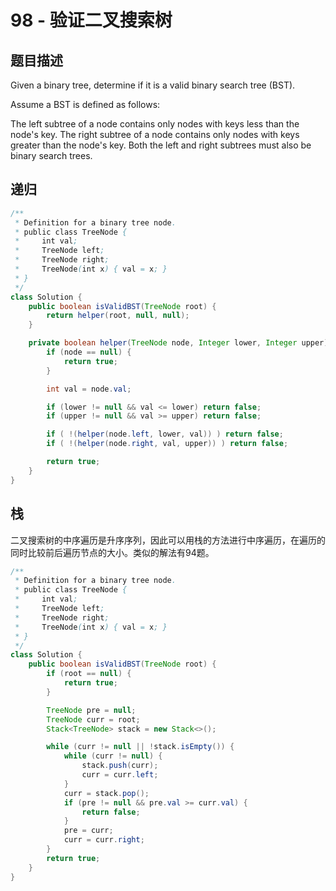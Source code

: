 # 98 - 验证二叉搜索树

## 题目描述
Given a binary tree, determine if it is a valid binary search tree (BST).

Assume a BST is defined as follows:

The left subtree of a node contains only nodes with keys less than the node's key.
The right subtree of a node contains only nodes with keys greater than the node's key.
Both the left and right subtrees must also be binary search trees.


## 递归
```java
/**
 * Definition for a binary tree node.
 * public class TreeNode {
 *     int val;
 *     TreeNode left;
 *     TreeNode right;
 *     TreeNode(int x) { val = x; }
 * }
 */
class Solution {
    public boolean isValidBST(TreeNode root) {
        return helper(root, null, null);
    }

    private boolean helper(TreeNode node, Integer lower, Integer upper) {
        if (node == null) {
            return true;
        }

        int val = node.val;

        if (lower != null && val <= lower) return false;
        if (upper != null && val >= upper) return false;

        if ( !(helper(node.left, lower, val)) ) return false;
        if ( !(helper(node.right, val, upper)) ) return false;

        return true;
    }
}
```

## 栈
二叉搜索树的中序遍历是升序序列，因此可以用栈的方法进行中序遍历，在遍历的同时比较前后遍历节点的大小。类似的解法有94题。

```Java
/**
 * Definition for a binary tree node.
 * public class TreeNode {
 *     int val;
 *     TreeNode left;
 *     TreeNode right;
 *     TreeNode(int x) { val = x; }
 * }
 */
class Solution {
    public boolean isValidBST(TreeNode root) {
        if (root == null) {
            return true;
        }

        TreeNode pre = null;
        TreeNode curr = root;
        Stack<TreeNode> stack = new Stack<>();

        while (curr != null || !stack.isEmpty()) {
            while (curr != null) {
                stack.push(curr);
                curr = curr.left;
            }
            curr = stack.pop();
            if (pre != null && pre.val >= curr.val) {
                return false;
            }
            pre = curr;
            curr = curr.right;
        }
        return true;
    }
} 
```
